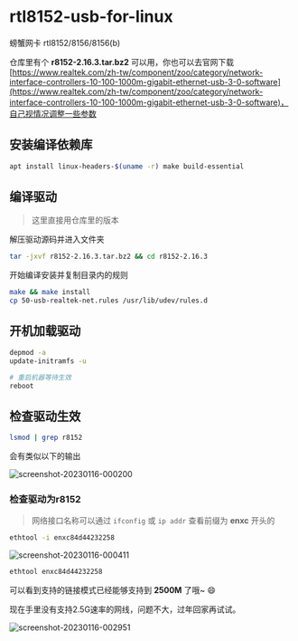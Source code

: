 # rtl8152-usb-for-linux
螃蟹网卡 rtl8152/8156/8156(b)

仓库里有个 **r8152-2.16.3.tar.bz2** 可以用，你也可以去官网下载 [https://www.realtek.com/zh-tw/component/zoo/category/network-interface-controllers-10-100-1000m-gigabit-ethernet-usb-3-0-software](https://www.realtek.com/zh-tw/component/zoo/category/network-interface-controllers-10-100-1000m-gigabit-ethernet-usb-3-0-software)，自己视情况调整一些参数

## 安装编译依赖库

```sh
apt install linux-headers-$(uname -r) make build-essential
```

## 编译驱动

> 这里直接用仓库里的版本

解压驱动源码并进入文件夹

```sh
tar -jxvf r8152-2.16.3.tar.bz2 && cd r8152-2.16.3
```

开始编译安装并复制目录内的规则

```sh
make && make install
cp 50-usb-realtek-net.rules /usr/lib/udev/rules.d
```

## 开机加载驱动

```sh
depmod -a
update-initramfs -u

# 重启机器等待生效
reboot
```

## 检查驱动生效

```sh
lsmod | grep r8152
```

会有类似以下的输出

![screenshot-20230116-000200](https://user-images.githubusercontent.com/8678079/212552005-bb7fc0d2-0e10-4b76-b8ed-d0bb8d099df7.png)

### 检查驱动为r8152

> 网络接口名称可以通过 `ifconfig` 或 `ip addr` 查看前缀为 **enxc** 开头的

```sh
ethtool -i enxc84d44232258
```

![screenshot-20230116-000411](https://user-images.githubusercontent.com/8678079/212552137-a7e5024d-2781-41c3-9f12-3b0fbfb51e3c.png)

```sh
ethtool enxc84d44232258
```
可以看到支持的链接模式已经能够支持到 **2500M** 了哦~ 😄

现在手里没有支持2.5G速率的网线，问题不大，过年回家再试试。

![screenshot-20230116-002951](https://user-images.githubusercontent.com/8678079/212553410-30c39ef1-6adb-4f68-bddc-04d253626d6a.png)

